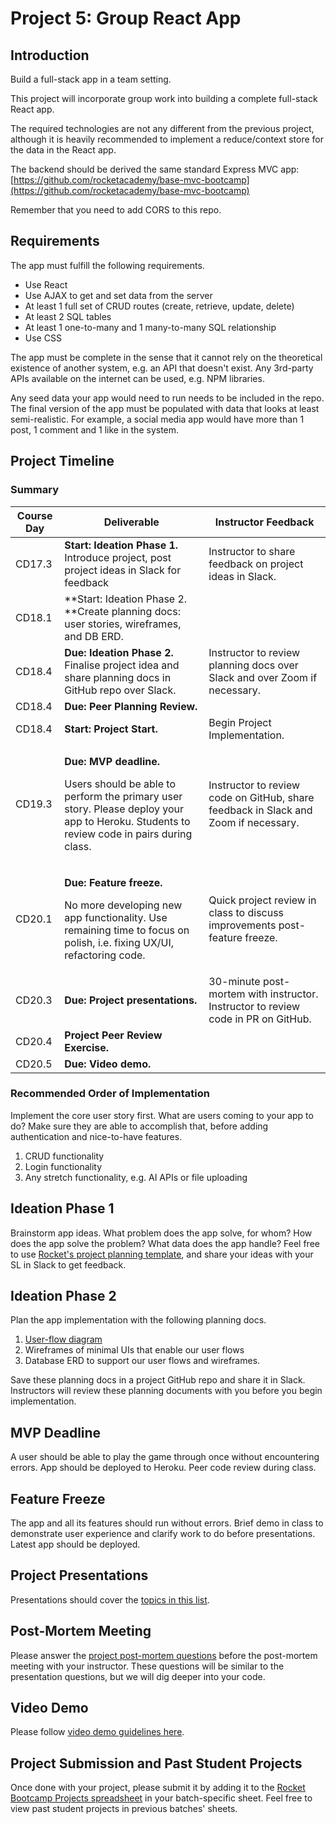 # Project 5: Group React App

## Introduction

Build a full-stack app in a team setting.

This project will incorporate group work into building a complete full-stack React app.

The required technologies are not any different from the previous project, although it is heavily recommended to implement a reduce/context store for the data in the React app.

The backend should be derived the same standard Express MVC app: [https://github.com/rocketacademy/base-mvc-bootcamp](https://github.com/rocketacademy/base-mvc-bootcamp)

Remember that you need to add CORS to this repo.

## Requirements

The app must fulfill the following requirements.

- Use React
- Use AJAX to get and set data from the server
- At least 1 full set of CRUD routes (create, retrieve, update, delete)
- At least 2 SQL tables
- At least 1 one-to-many and 1 many-to-many SQL relationship
- Use CSS

The app must be complete in the sense that it cannot rely on the theoretical existence of another system, e.g. an API that doesn't exist. Any 3rd-party APIs available on the internet can be used, e.g. NPM libraries.

Any seed data your app would need to run needs to be included in the repo. The final version of the app must be populated with data that looks at least semi-realistic. For example, a social media app would have more than 1 post, 1 comment and 1 like in the system.

## Project Timeline

### Summary

| Course Day | Deliverable                                                                                                                                                                               | Instructor Feedback                                                                 |
| ---------- | ----------------------------------------------------------------------------------------------------------------------------------------------------------------------------------------- | ----------------------------------------------------------------------------------- |
| CD17.3     | **Start: Ideation Phase 1.** Introduce project, post project ideas in Slack for feedback                                                                                                  | Instructor to share feedback on project ideas in Slack.                             |
| CD18.1     | \*\*Start: Ideation Phase 2. \*\*Create planning docs: user stories, wireframes, and DB ERD.                                                                                              |                                                                                     |
| CD18.4     | **Due: Ideation Phase 2.** Finalise project idea and share planning docs in GitHub repo over Slack.                                                                                       | Instructor to review planning docs over Slack and over Zoom if necessary.           |
| CD18.4     | **Due: Peer Planning Review.**                                                                                                                                                            |                                                                                     |
| CD18.4     | **Start: Project Start.**                                                                                                                                                                 | Begin Project Implementation.                                                       |
| CD19.3     | <p><strong>Due: MVP deadline.</strong></p><p>Users should be able to perform the primary user story. Please deploy your app to Heroku. Students to review code in pairs during class.</p> | Instructor to review code on GitHub, share feedback in Slack and Zoom if necessary. |
| CD20.1     | <p><strong>Due: Feature freeze.</strong></p><p>No more developing new app functionality. Use remaining time to focus on polish, i.e. fixing UX/UI, refactoring code.</p>                  | Quick project review in class to discuss improvements post-feature freeze.          |
| CD20.3     | **Due: Project presentations.**                                                                                                                                                           | 30-minute post-mortem with instructor. Instructor to review code in PR on GitHub.   |
| CD20.4     | **Project Peer Review Exercise.**                                                                                                                                                         |                                                                                     |
| CD20.5     | **Due: Video demo.**                                                                                                                                                                      |                                                                                     |

### Recommended Order of Implementation

Implement the core user story first. What are users coming to your app to do? Make sure they are able to accomplish that, before adding authentication and nice-to-have features.

1. CRUD functionality
2. Login functionality
3. Any stretch functionality, e.g. AI APIs or file uploading

## Ideation Phase 1

Brainstorm app ideas. What problem does the app solve, for whom? How does the app solve the problem? What data does the app handle? Feel free to use [Rocket's project planning template](https://docs.google.com/document/d/1klyi92bVHUKjxgD_Saou_u6yoEZFbzkvbttj2izh8xg/edit?usp=sharing), and share your ideas with your SL in Slack to get feedback.

## Ideation Phase 2

Plan the app implementation with the following planning docs.

1. [User-flow diagram](https://careerfoundry.com/en/blog/ux-design/what-are-user-flows/)
2. Wireframes of minimal UIs that enable our user flows
3. Database ERD to support our user flows and wireframes.

Save these planning docs in a project GitHub repo and share it in Slack. Instructors will review these planning documents with you before you begin implementation.

## MVP Deadline

A user should be able to play the game through once without encountering errors. App should be deployed to Heroku. Peer code review during class.

## Feature Freeze

The app and all its features should run without errors. Brief demo in class to demonstrate user experience and clarify work to do before presentations. Latest app should be deployed.

## Project Presentations

Presentations should cover the [topics in this list](../logistics/course-methodology.md#presentations).

## Post-Mortem Meeting

Please answer the [project post-mortem questions](../logistics/course-methodology.md#post-mortem) before the post-mortem meeting with your instructor. These questions will be similar to the presentation questions, but we will dig deeper into your code.

## Video Demo

Please follow [video demo guidelines here](../logistics/course-methodology.md#demo-video).

## Project Submission and Past Student Projects

Once done with your project, please submit it by adding it to the [Rocket Bootcamp Projects spreadsheet](https://docs.google.com/spreadsheets/d/1YZ39naj5E6mNNkQ1akR_FgeFO_kM6aWCAr8zqrFOkt4/edit?usp=sharing) in your batch-specific sheet. Feel free to view past student projects in previous batches' sheets.
